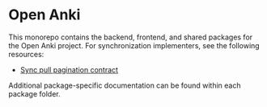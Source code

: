 # Open Anki

This monorepo contains the backend, frontend, and shared packages for the Open
Anki project. For synchronization implementers, see the following resources:

- [Sync pull pagination contract](docs/sync-pagination.md)

Additional package-specific documentation can be found within each package
folder.

